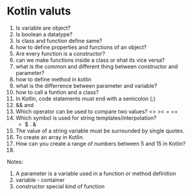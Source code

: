 # Kotlin valuts

1. Is variable are object?
2. Is boolean a datatype?
3. Is class and function define same?
4. how to define properties and functions of an object?
5. Are every function is a constructor?
6. can we make functions inside a class or ehat its vice versa?
7. what is  the common and different thing between constructor and parameter?
8. how to define method in kotlin
7. what is the  differrence between parameter and variable?
8. how to call a funtion and a class?
9. In Kotlin, code statements must end with a semicolon (;)
10. && and 
11. Which operator can be used to compare two values?
    <>   ><    =   ==
12. Which symbol is used for string templates/interpolation?
    *   $   .   &
13. The value of a string variable must be surrounded by single quotes.
14. To create an array in Kotlin.
15. How can you create a range of numbers between 5 and 15 in Kotlin?
16. 

Notes:

1. A parameter is a variable used in a function or method definition
2. variable - container
3. constructor special kind of function
